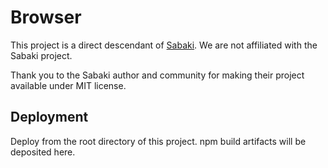 # Browser

This project is a direct descendant of [Sabaki](https://github.com/SabakiHQ/Sabaki).  We are not affiliated with the Sabaki project.

Thank you to the Sabaki author and community for making their project available under MIT license.

## Deployment

Deploy from the root directory of this project.  npm build artifacts will be deposited here.
